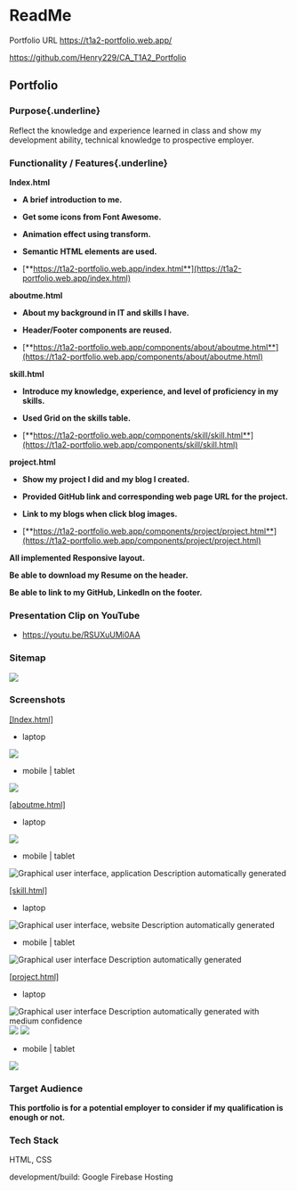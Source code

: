 # ReadMe

Portfolio URL <https://t1a2-portfolio.web.app/>

<https://github.com/Henry229/CA_T1A2_Portfolio>

## Portfolio

### Purpose{.underline}

Reflect the knowledge and experience learned in class and show my
development ability, technical knowledge to prospective employer.

### Functionality / Features{.underline}

**Index.html**

- **A brief introduction to me.**

- **Get some icons from Font Awesome.**

- **Animation effect using transform.**

- **Semantic HTML elements are used.**

- [**https://t1a2-portfolio.web.app/index.html**](https://t1a2-portfolio.web.app/index.html)

**aboutme.html**

- **About my background in IT and skills I have.**

- **Header/Footer components are reused.**

- [**https://t1a2-portfolio.web.app/components/about/aboutme.html**](https://t1a2-portfolio.web.app/components/about/aboutme.html)

**skill.html**

- **Introduce my knowledge, experience, and level of proficiency in my
  skills.**

- **Used Grid on the skills table.**

- [**https://t1a2-portfolio.web.app/components/skill/skill.html**](https://t1a2-portfolio.web.app/components/skill/skill.html)

**project.html**

- **Show my project I did and my blog I created.**

- **Provided GitHub link and corresponding web page URL for the
  project.**

- **Link to my blogs when click blog images.**

- [**https://t1a2-portfolio.web.app/components/project/project.html**](https://t1a2-portfolio.web.app/components/project/project.html)

**All implemented Responsive layout.**

**Be able to download my Resume on the header.**

**Be able to link to my GitHub, LinkedIn on the footer.**

### Presentation Clip on YouTube

- <https://youtu.be/RSUXuUMi0AA>

### Sitemap

![](media/sitemap.png)

### Screenshots

<u>[Index.html]</u>

- laptop

![](media/index_laptop.png)

- mobile \| tablet

![](media/index_mobile.png)

<u>[aboutme.html]</u>

- laptop

![](media/aboutme_laptop.png)

- mobile \| tablet

![Graphical user interface, application Description automatically
generated](media/aboutme_mobile.png)

<u>[skill.html]</u>

- laptop

![Graphical user interface, website Description automatically
generated](media/skill_laptop.png)

- mobile \| tablet

![Graphical user interface Description automatically
generated](media/skill_mobile.png)

<u>[project.html]</u>

- laptop

![Graphical user interface Description automatically generated with
medium confidence](media/project_laptop.png)
![](media/project_laptop2.png)
![](media/project_laptop3.png)

- mobile \| tablet

![](media/project_mobile.png)

### Target Audience

**This portfolio is for a potential employer to consider if my
qualification is enough or not.**

### Tech Stack

HTML, CSS

development/build: Google Firebase Hosting
